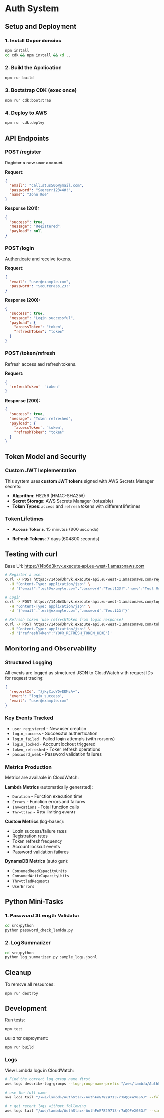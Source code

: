 # Auth System

## Setup and Deployment

### 1. Install Dependencies

```bash
npm install
cd cdk && npm install && cd ..
```

### 2. Build the Application

```bash
npm run build
```

### 3. Bootstrap CDK (exec once)

```bash
npm run cdk:bootstrap
```

### 4. Deploy to AWS

```bash
npm run cdk:deploy
```

## API Endpoints

### POST /register

Register a new user account.

**Request:**

```json
{
  "email": "callistus506@gmail.com",
  "password": "Seererr12344#!",
  "name": "John Doe"
}
```

**Response (201):**

```json
{
  "success": true,
  "message": "Registered",
  "payload": null
}
```

### POST /login

Authenticate and receive tokens.

**Request:**

```json
{
  "email": "user@example.com",
  "password": "SecurePass123!"
}
```

**Response (200):**

```json
{
  "success": true,
  "message": "Login successful",
  "payload": {
    "accessToken": "token",
    "refreshToken": "token"
  }
}
```

### POST /token/refresh

Refresh access and refresh tokens.

**Request:**

```json
{
  "refreshToken": "token"
}
```

**Response (200):**

```json
{
  "success": true,
  "message": "Token refreshed",
  "payload": {
    "accessToken": "token",
    "refreshToken": "token"
  }
}
```

## Token Model and Security

### Custom JWT Implementation

This system uses **custom JWT tokens** signed with AWS Secrets Manager secrets:

- **Algorithm**: HS256 (HMAC-SHA256)
- **Secret Storage**: AWS Secrets Manager (rotatable)
- **Token Types**: `access` and `refresh` tokens with different lifetimes

### Token Lifetimes

- **Access Tokens**: 15 minutes (900 seconds)

- **Refresh Tokens**: 7 days (604800 seconds)

## Testing with curl

Base Url: https://14b6d3krvk.execute-api.eu-west-1.amazonaws.com

```bash
# Register a user
curl -X POST https://14b6d3krvk.execute-api.eu-west-1.amazonaws.com/register \
  -H "Content-Type: application/json" \
  -d '{"email":"test@example.com","password":"Test123!","name":"Test User"}'

# Login
curl -X POST https://14b6d3krvk.execute-api.eu-west-1.amazonaws.com/login \
  -H "Content-Type: application/json" \
  -d '{"email":"test@example.com","password":"Test123!"}'

# Refresh token (use refreshToken from login response)
curl -X POST https://14b6d3krvk.execute-api.eu-west-1.amazonaws.com/token/refresh \
  -H "Content-Type: application/json" \
  -d '{"refreshToken":"YOUR_REFRESH_TOKEN_HERE"}'
```

## Monitoring and Observability

### Structured Logging

All events are logged as structured JSON to CloudWatch with request IDs for request tracing:

```json
{
  "requestId": "SjkyCioYDoEEMvA=",
  "event": "login_success",
  "email": "user@example.com"
}
```

### Key Events Tracked

- `user_registered` - New user creation
- `login_success` - Successful authentication
- `login_failed` - Failed login attempts (with reasons)
- `login_locked` - Account lockout triggered
- `token_refreshed` - Token refresh operations
- `password_weak` - Password validation failures

### Metrics Production

Metrics are available in CloudWatch:

**Lambda Metrics** (automatically generated):

- `Duration` - Function execution time
- `Errors` - Function errors and failures
- `Invocations` - Total function calls
- `Throttles` - Rate limiting events

**Custom Metrics** (log-based):

- Login success/failure rates
- Registration rates
- Token refresh frequency
- Account lockout events
- Password validation failures

**DynamoDB Metrics** (auto gen):

- `ConsumedReadCapacityUnits`
- `ConsumedWriteCapacityUnits`
- `ThrottledRequests`
- `UserErrors`

## Python Mini-Tasks

### 1. Password Strength Validator

```bash
cd src/python
python password_check_lambda.py
```

### 2. Log Summarizer

```bash
cd src/python
python log_summarizer.py sample_logs.jsonl
```

## Cleanup

To remove all resources:

```bash
npm run destroy
```

## Development

Run tests:

```bash
npm test
```

Build for deployment:

```bash
npm run build
```

### Logs

View Lambda logs in CloudWatch:

```bash
# Find the correct log group name first
aws logs describe-log-groups --log-group-name-prefix "/aws/lambda/AuthStack" --query 'logGroups[].logGroupName' --output table

# use the full name
aws logs tail "/aws/lambda/AuthStack-AuthFnE7829713-r7aQQFeX05GU" --follow

# r get recent logs without following
aws logs tail "/aws/lambda/AuthStack-AuthFnE7829713-r7aQQFeX05GU" --since 10m
```
